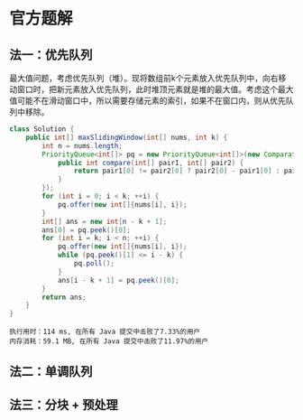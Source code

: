 # 官方题解
## 法一：优先队列
最大值问题，考虑优先队列（堆）。现将数组前k个元素放入优先队列中，向右移动窗口时，把新元素放入优先队列，此时堆顶元素就是堆的最大值。考虑这个最大值可能不在滑动窗口中，所以需要存储元素的索引，如果不在窗口内，则从优先队列中移除。
```java
class Solution {
    public int[] maxSlidingWindow(int[] nums, int k) {
        int n = nums.length;
        PriorityQueue<int[]> pq = new PriorityQueue<int[]>(new Comparator<int[]>() {
            public int compare(int[] pair1, int[] pair2) {
                return pair1[0] != pair2[0] ? pair2[0] - pair1[0] : pair2[1] - pair1[1];
            }
        });
        for (int i = 0; i < k; ++i) {
            pq.offer(new int[]{nums[i], i});
        }
        int[] ans = new int[n - k + 1];
        ans[0] = pq.peek()[0];
        for (int i = k; i < n; ++i) {
            pq.offer(new int[]{nums[i], i});
            while (pq.peek()[1] <= i - k) {
                pq.poll();
            }
            ans[i - k + 1] = pq.peek()[0];
        }
        return ans;
    }
}
```
```
执行用时：114 ms, 在所有 Java 提交中击败了7.33%的用户
内存消耗：59.1 MB, 在所有 Java 提交中击败了11.97%的用户
```
## 法二：单调队列

## 法三：分块 + 预处理
